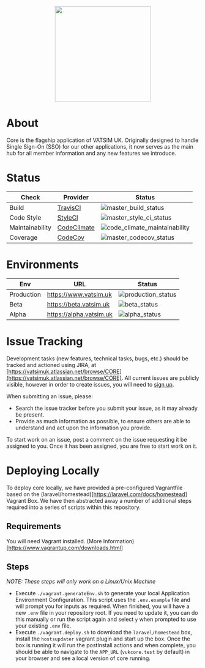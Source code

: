 [master_build_status]: https://travis-ci.com/VATSIM-UK/core.svg?branch=master
[master_style_ci_status]: https://github.styleci.io/repos/75443611/shield?branch=master
[code_climate_maintainability]: https://api.codeclimate.com/v1/badges/6a47acbf3b7798883e7e/maintainability
[master_codecov_status]: https://codecov.io/gh/VATSIM-UK/core/branch/master/graphs/badge.svg
[beta_status]: https://vatsim-uk.deploybot.com/badge/88313865825892/135269.png
[production_status]: https://vatsim-uk.deploybot.com/badge/88313865825892/93858.png
[alpha_status]: https://vatsim-uk.deploybot.com/badge/77558059841720/140917.png

<p align="center">
    <a href="https://www.vatsim.uk"><img src="https://www.vatsim.uk/images/branding/vatsimuk_blackblue.png" width="250px" /></a>
</p>

# About

Core is the flagship application of VATSIM UK. Originally designed to handle Single Sign-On (SSO) for our other applications, it now serves as the main hub for all member information and any new features we introduce.

# Status

|      Check      |                            Provider                           |              Status             |
|-----------------|---------------------------------------------------------------|---------------------------------|
| Build           | [TravisCI](https://travis-ci.com/VATSIM-UK/core)              | ![master_build_status]          |
| Code Style      | [StyleCI](https://github.styleci.io/repos/75443611)           | ![master_style_ci_status]       |
| Maintainability | [CodeClimate](https://codeclimate.com/github/VATSIM-UK/core)  | ![code_climate_maintainability] |
| Coverage        | [CodeCov](https://codecov.io/gh/VATSIM-UK/core/branch/master) | ![master_codecov_status]        |

# Environments

|     Env    |              URL              |        Status        |
|------------|-------------------------------|----------------------|
| Production | https://www.vatsim.uk         | ![production_status] |
| Beta       | https://beta.vatsim.uk        | ![beta_status]       |
| Alpha      | https://alpha.vatsim.uk       | ![alpha_status]      |

# Issue Tracking

Development tasks (new features, technical tasks, bugs, etc.) should be tracked and actioned using JIRA, at [https://vatsimuk.atlassian.net/browse/CORE](https://vatsimuk.atlassian.net/browse/CORE). All current issues are publicly visible, however in order to create issues, you will need to [sign up](https://vatsimuk.atlassian.net/login).

When submitting an issue, please:
* Search the issue tracker before you submit your issue, as it may already be present.
* Provide as much information as possible, to ensure others are able to understand and act upon the information you provide.

To start work on an issue, post a comment on the issue requesting it be assigned to you. Once it has been assigned, you are free to start work on it.

# Deploying Locally

To deploy core locally, we have provided a pre-configured Vagrantfile based on the (laravel/homestead)[https://laravel.com/docs/homestead] Vagrant Box. We have then abstracted away a number of additional steps required into a series of scripts within this repository.

## Requirements

You will need Vagrant installed. (More Information)[https://www.vagrantup.com/downloads.html]

## Steps
_NOTE: These steps will only work on a Linux/Unix Machine_

* Execute `./vagrant.generateEnv.sh` to generate your local Application Environment Configuration. This script uses the `.env.example` file and will prompt you for inputs as required. When finished, you will have a new `.env` file in your repository root. If you need to update it, you can do this manually or run the script again and select `y` when prompted to use your existing `.env` file.
* Execute `./vagrant.deploy.sh` to download the `laravel/homestead` box, install the `hostsupdater` vagrant plugin and start up the box. Once the box is running it will run the postInstall actions and when complete, you should be able to navigate to the `APP_URL` (`vukcore.test` by default) in your browser and see a local version of core running.
